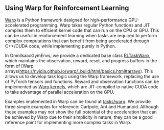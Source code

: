 ## Using Warp for Reinforcement Learning

[Warp](https://github.com/NVIDIA/warp) is a Python framework designed for high-performance GPU-accelerated programming.
Warp takes regular Python functions and JIT compiles them to efficient kernel code that can run on the CPU or GPU.
This can be useful in reinforcement learning when tasks are required to perform complex computations that can
benefit from being accelerated through C++/CUDA code, while implementing purely in Python.

In OmniIsaacGymEnvs, we provide a dedicated base class [RLTaskWarp](../../omniisaacgymenvs/tasks/base/rl_task.py), which
maintains the observation, reward, reset, and progress buffers in the form of [Warp arrays(https://nvidia.github.io/warp/_build/html/basics.html#arrays). This allows us to develop 
task logic using the Warp framework, replacing the use of PyTorch tensors and functions. Reward and observation
functions can be implemented as [Warp kernels](https://nvidia.github.io/warp/_build/html/basics.html#kernels), which are JIT-compiled to native CUDA code to take advantage of parallel acceleration on the GPU.

Examples implemented in Warp can be found at [tasks/warp](../../omniisaacgymenvs/tasks/warp). We provide three simple examples for reference: Cartpole, Ant and Humanoid. Although these examples may not show the full potential of the acceleration that can be achieved
by Warp due to their simplicity in nature, they can be a good reference point for implementing more complex tasks in Warp.